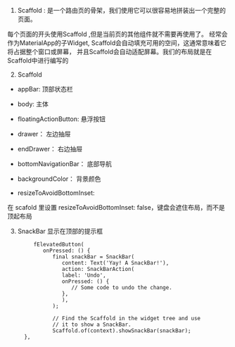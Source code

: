 1.  Scaffold : 是一个路由页的骨架，我们使用它可以很容易地拼装出一个完整的页面。

   每个页面的开头使用Scaffold ,但是当前页的其他组件就不需要再使用了。
   经常会作为MaterialApp的子Widget, Scaffold会自动填充可用的空间，这通常意味着它将占据整个窗口或屏幕，
   并且Scaffold会自动适配屏幕。我们的布局就是在Scaffold中进行编写的

2. Scaffold

+ appBar: 顶部状态栏

+ body: 主体

+ floatingActionButton: 悬浮按钮

+ drawer： 左边抽屉

+ endDrawer： 右边抽屉

+ bottomNavigationBar： 底部导航

+ backgroundColor： 背景颜色

+ resizeToAvoidBottomInset: 

 在 scafold 里设置 resizeToAvoidBottomInset: false，键盘会遮住布局，而不是顶起布局


3. SnackBar 显示在顶部的提示框

            fElevatedButton(
               onPressed: () {
                  final snackBar = SnackBar(
                     content: Text('Yay! A SnackBar!'),
                     action: SnackBarAction(
                     label: 'Undo',
                     onPressed: () {
                        // Some code to undo the change.
                     },
                     ),
                  );

                  // Find the Scaffold in the widget tree and use
                  // it to show a SnackBar.
                  Scaffold.of(context).showSnackBar(snackBar);
         },

